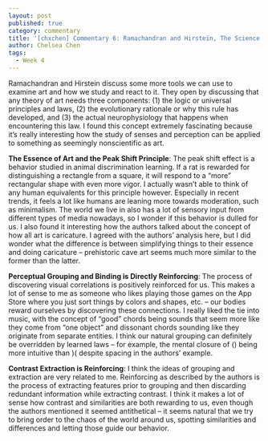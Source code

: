 ```yaml
---
layout: post
published: true
category: commentary
title: '[chxchen] Commentary 6: Ramachandran and Hirstein, The Science of Art'
author: Chelsea Chen
tags:
  - Week 4
---
```

Ramachandran and Hirstein discuss some more tools we can use to examine art and how we study and react to it. They open by discussing that any theory of art needs three components: (1) the logic or universal principles and laws, (2) the evolutionary rationale or why this rule has developed, and (3) the actual neurophysiology that happens when encountering this law. I found this concept extremely fascinating because it’s really interesting how the study of senses and perception can be applied to something as seemingly nonscientific as art.

**The Essence of Art and the Peak Shift Principle**: The peak shift effect is a behavior studied in animal discrimination learning. If a rat is rewarded for distinguishing a rectangle from a square, it will respond to a “more” rectangular shape with even more vigor. I actually wasn’t able to think of any human equivalents for this principle however. Especially in recent trends, it feels a lot like humans are leaning more towards moderation, such as minimalism. The world we live in also has a lot of sensory input from different types of media nowadays, so I wonder if this behavior is dulled for us. I also found it interesting how the authors talked about the concept of how all art is caricature. I agreed with the authors’ analysis here, but I did wonder what the difference is between simplifying things to their essence and doing caricature – prehistoric cave art seems much more similar to the former than the latter.

**Perceptual Grouping and Binding is Directly Reinforcing**: The process of discovering visual correlations is positively reinforced for us. This makes a lot of sense to me as someone who likes playing those games on the App Store where you just sort things by colors and shapes, etc. – our bodies reward ourselves by discovering these connections. I really liked the tie into music, with the concept of “good” chords being sounds that seem more like they come from “one object” and dissonant chords sounding like they originate from separate entities. I think our natural grouping can definitely be overridden by learned laws – for example, the mental closure of () being more intuitive than )( despite spacing in the authors’ example.

**Contrast Extraction is Reinforcing**: I think the ideas of grouping and extraction are very related to me. Reinforcing as described by the authors is the process of extracting features prior to grouping and then discarding redundant information while extracting contrast. I think it makes a lot of sense how contrast and similarities are both rewarding to us, even though the authors mentioned it seemed antithetical – it seems natural that we try to bring order to the chaos of the world around us, spotting similarities and differences and letting those guide our behavior.